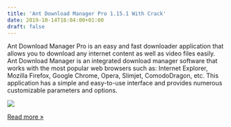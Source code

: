 ```yaml
---
title: 'Ant Download Manager Pro 1.15.1 With Crack'
date: 2019-10-14T16:04:00+01:00
draft: false
---
```


Ant Download Manager Pro is an easy and fast downloader application that allows you to download any internet content as well as video files easily. Ant Download Manager is an integrated download manager software that works with the most popular web browsers such as: Internet Explorer, Mozilla Firefox, Google Chrome, Opera, Slimjet, ComodoDragon, etc. This application has a simple and easy-to-use interface and provides numerous customizable parameters and options.  

[![](https://1.bp.blogspot.com/-kNoZ4JHrdgo/W8WMgc-mKWI/AAAAAAAAOKU/IrG6PMpY1qwasPSp6IHCGyIBpFA8WN2GQCPcBGAYYCw/s1600/ant-download-manager-pro.png)](https://1.bp.blogspot.com/-kNoZ4JHrdgo/W8WMgc-mKWI/AAAAAAAAOKU/IrG6PMpY1qwasPSp6IHCGyIBpFA8WN2GQCPcBGAYYCw/s1600/ant-download-manager-pro.png)

  
[Read more »](https://24hsoftwarepc.blogspot.com/2019/10/ant-download-manager-pro-1151-with-crack.html#more)